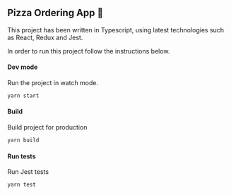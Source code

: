 ##  Pizza Ordering App :pizza:

This project has been written in Typescript, using latest technologies such as React, Redux and Jest.

In order to run this project follow the instructions below.

#### Dev mode

Run the project in watch mode.

```js
yarn start
```

#### Build

Build project for production

```js
yarn build
```

#### Run tests

Run Jest tests

```js
yarn test
```
